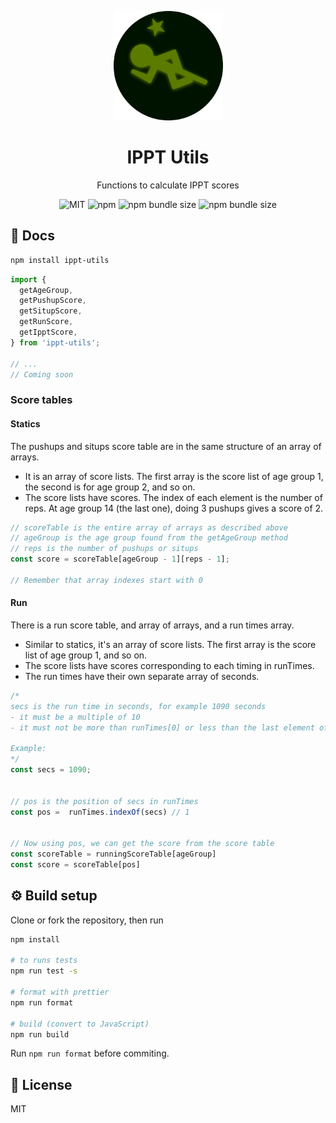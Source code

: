 <p align="center">
  <img src="https://raw.githubusercontent.com/ninest/ippt-utils/master/assets/ippt-badge.svg" alt="IPPT Gold Badge" width="175" >
</p>
<h1 align="center">IPPT Utils</h1>
<p align="center">Functions to calculate IPPT scores</p>

<p align="center">
  <img src="https://img.shields.io/github/license/ninest/ippt-utils?style=flat-square" alt="MIT" />

  <img alt="npm" src="https://img.shields.io/npm/v/ippt-utils?style=flat-square">

  <img alt="npm bundle size" src="https://img.shields.io/bundlephobia/min/ippt-utils?style=flat-square">

  <img alt="npm bundle size" src="https://img.shields.io/bundlephobia/minzip/ippt-utils?style=flat-square">
</p>

## 📄 Docs

```bash
npm install ippt-utils
```

```js
import {
  getAgeGroup,
  getPushupScore,
  getSitupScore,
  getRunScore,
  getIpptScore,
} from 'ippt-utils';

// ...
// Coming soon
```

### Score tables

#### Statics

The pushups and situps score table are in the same structure of an array of arrays.

- It is an array of score lists. The first array is the score list of age group 1, the second is for age group 2, and so on.
- The score lists have scores. The index of each element is the number of reps. At age group 14 (the last one), doing 3 pushups gives a score of 2.

```js
// scoreTable is the entire array of arrays as described above
// ageGroup is the age group found from the getAgeGroup method
// reps is the number of pushups or situps
const score = scoreTable[ageGroup - 1][reps - 1];

// Remember that array indexes start with 0
```

#### Run

There is a run score table, and array of arrays, and a run times array.

- Similar to statics, it's an array of score lists. The first array is the score list of age group 1, and so on.
- The score lists have scores corresponding to each timing in runTimes.
- The run times have their own separate array of seconds.

```js
/*
secs is the run time in seconds, for example 1090 seconds
- it must be a multiple of 10
- it must not be more than runTimes[0] or less than the last element of runTimes

Example:
*/
const secs = 1090;


// pos is the position of secs in runTimes
const pos =  runTimes.indexOf(secs) // 1


// Now using pos, we can get the score from the score table
const scoreTable = runningScoreTable[ageGroup]
const score = scoreTable[pos]
```

## ⚙️ Build setup

Clone or fork the repository, then run

```bash
npm install

# to runs tests
npm run test -s

# format with prettier
npm run format

# build (convert to JavaScript)
npm run build
```

Run `npm run format` before commiting.

## 📜 License

MIT
